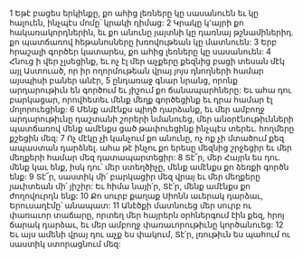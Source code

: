 1 Եթէ բացես երկինքը,
քո ահից լեռները կը սասանուեն եւ կը հալուեն,
ինչպէս մոմը՝ կրակի դիմաց:
2 Կրակը կ՚այրի քո հակառակորդներին,
եւ քո անունը յայտնի կը դառնայ թշնամիներիդ.
քո պատճառով հեթանոսները խռովութեան կը մատնուեն:
3 Երբ հրաշալի գործեր կատարես,
քո ահից լեռները կը սասանուեն:
4 Հնուց ի վեր չլսեցինք,
եւ ոչ էլ մեր աչքերը քեզնից բացի տեսան մէկ այլ Աստուած,
որ իր ողորմութեան վրայ յոյս դնողների համար այսպիսի բաներ անէր,
5 ընդառաջ գնար նրանց, որոնք արդարութիւն են գործում
եւ յիշում քո ճանապարհները:
Եւ ահա դու բարկացար,
որովհետեւ մենք մեղք գործեցինք
եւ դրա համար էլ մոլորուեցինք:
6 Մենք ամէնքս պիղծ դարձանք,
եւ մեր ամբողջ արդարութիւնը դաշտանի շորերի նմանուեց,
մեր անօրէնութիւնների պատճառով
մենք ամէնքս ցած թափուեցինք ինչպէս տերեւ.
հողմերը քշեցին մեզ:
7 Ոչ մէկը չի կանչում քո անունը,
ոչ ոք չի մտածում քեզ ապաստան դարձնել.
ահա թէ ինչու քո երեսը մեզնից շրջեցիր
եւ մեր մեղքերի համար մեզ դատապարտեցիր:
8 Տէ՜ր, մեր Հայրն ես դու.
մենք կաւ ենք, իսկ դու՝ մեր ստեղծիչը,
մենք ամէնքս քո ձեռքի գործն ենք:
9 Տէ՜ր, սաստիկ մի՛ բարկացիր մեզ վրայ
եւ մեր մեղքերը յաւիտեան մի՛ յիշիր:
Եւ հիմա նայի՛ր, Տէ՛ր,
մենք ամէնքս քո ժողովուրդն ենք:
10 Քո սուրբ քաղաք Սիոնն աւերակ դարձաւ,
Երուսաղէմը՝ անապատ:
11 Անէծքի մատնուեց մեր սուրբ ու փառաւոր տաճարը,
որտեղ մեր հայրերն օրհներգում էին քեզ,
հրոյ ճարակ դարձաւ,
եւ մեր ամբողջ փառաւորութիւնը կործանուեց:
12 Եւ այս ամենի վրայ դու աչք ես փակում, Տէ՛ր,
լռութիւն ես պահում ու սաստիկ ստորացնում մեզ:
